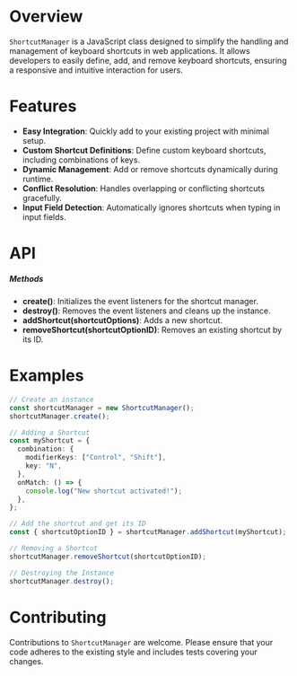# Overview

`ShortcutManager` is a JavaScript class designed to simplify the handling and management of keyboard shortcuts in web applications. It allows developers to easily define, add, and remove keyboard shortcuts, ensuring a responsive and intuitive interaction for users.

# Features

- **Easy Integration**: Quickly add to your existing project with minimal setup.
- **Custom Shortcut Definitions**: Define custom keyboard shortcuts, including combinations of keys.
- **Dynamic Management**: Add or remove shortcuts dynamically during runtime.
- **Conflict Resolution**: Handles overlapping or conflicting shortcuts gracefully.
- **Input Field Detection**: Automatically ignores shortcuts when typing in input fields.

# API

##### Methods

- **create()**: Initializes the event listeners for the shortcut manager.
- **destroy()**: Removes the event listeners and cleans up the instance.
- **addShortcut(shortcutOptions)**: Adds a new shortcut.
- **removeShortcut(shortcutOptionID)**: Removes an existing shortcut by its ID.

# Examples

```typescript
// Create an instance
const shortcutManager = new ShortcutManager();
shortcutManager.create();

// Adding a Shortcut
const myShortcut = {
  combination: {
    modifierKeys: ["Control", "Shift"],
    key: "N",
  },
  onMatch: () => {
    console.log("New shortcut activated!");
  },
};

// Add the shortcut and get its ID
const { shortcutOptionID } = shortcutManager.addShortcut(myShortcut);

// Removing a Shortcut
shortcutManager.removeShortcut(shortcutOptionID);

// Destroying the Instance
shortcutManager.destroy();
```

# Contributing

Contributions to `ShortcutManager` are welcome. Please ensure that your code adheres to the existing style and includes tests covering your changes.
